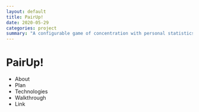 ```yaml
---
layout: default
title: PairUp!
date: 2020-05-29
categories: project
summary: "A configurable game of concentration with personal statistics and leaderboards."
---
```

<div>
    <h1>PairUp!</h1>
    <ul>
        <li>About</li>
        <li>Plan</li>
        <li>Technologies</li>
        <li>Walkthrough</li>
        <li>Link</li>
    </ul>
</div>